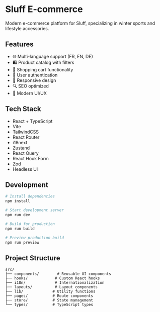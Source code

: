 # Sluff E-commerce

Modern e-commerce platform for Sluff, specializing in winter sports and lifestyle accessories.

## Features

- 🌐 Multi-language support (FR, EN, DE)
- 🛍️ Product catalog with filters
- 🛒 Shopping cart functionality
- 👤 User authentication
- 📱 Responsive design
- 🔍 SEO optimized
- 🎨 Modern UI/UX

## Tech Stack

- React + TypeScript
- Vite
- TailwindCSS
- React Router
- i18next
- Zustand
- React Query
- React Hook Form
- Zod
- Headless UI

## Development

```bash
# Install dependencies
npm install

# Start development server
npm run dev

# Build for production
npm run build

# Preview production build
npm run preview
```

## Project Structure

```
src/
├── components/        # Reusable UI components
├── hooks/            # Custom React hooks
├── i18n/             # Internationalization
├── layouts/          # Layout components
├── lib/             # Utility functions
├── pages/           # Route components
├── store/           # State management
└── types/           # TypeScript types
```